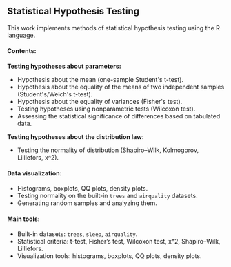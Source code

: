 ## Statistical Hypothesis Testing

This work implements methods of statistical hypothesis testing using the R language.

#### Contents:
**Testing hypotheses about parameters:**
- Hypothesis about the mean (one-sample Student's t-test).  
- Hypothesis about the equality of the means of two independent samples (Student's/Welch's t-test).  
- Hypothesis about the equality of variances (Fisher's test).  
- Testing hypotheses using nonparametric tests (Wilcoxon test).  
- Assessing the statistical significance of differences based on tabulated data.  

**Testing hypotheses about the distribution law:**
- Testing the normality of distribution (Shapiro–Wilk, Kolmogorov, Lilliefors, x^2).  

#### Data visualization:
- Histograms, boxplots, QQ plots, density plots.  
- Testing normality on the built-in `trees` and `airquality` datasets.  
- Generating random samples and analyzing them.  

#### Main tools:
- Built-in datasets: `trees`, `sleep`, `airquality`.  
- Statistical criteria: t-test, Fisher’s test, Wilcoxon test, x^2, Shapiro–Wilk, Lilliefors.  
- Visualization tools: histograms, boxplots, QQ plots, density plots.  